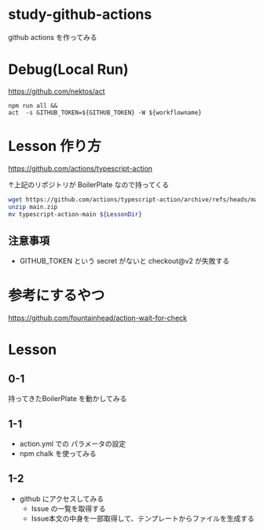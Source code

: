 # study-github-actions
github actions を作ってみる

# Debug(Local Run)

https://github.com/nektos/act

```
npm run all && 
act  -s GITHUB_TOKEN=${GITHUB_TOKEN} -W ${workflowname}
```

# Lesson 作り方

https://github.com/actions/typescript-action

↑上記のリポジトリが BoilerPlate なので持ってくる

```sh
wget https://github.com/actions/typescript-action/archive/refs/heads/main.zip
unzip main.zip
mv typescript-action-main ${LessonDir}
```

## 注意事項

* GITHUB_TOKEN という secret がないと checkout@v2 が失敗する

# 参考にするやつ

https://github.com/fountainhead/action-wait-for-check

# Lesson

## 0-1

持ってきたBoilerPlate を動かしてみる

## 1-1

* action.yml での パラメータの設定
* npm chalk を使ってみる

## 1-2

* github にアクセスしてみる
  * Issue の一覧を取得する
  * Issue本文の中身を一部取得して、テンプレートからファイルを生成する
